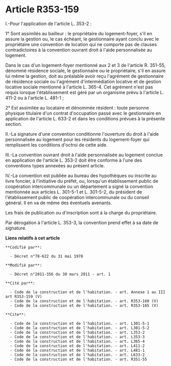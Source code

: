 # Article R353-159

I.-Pour l'application de l'article L. 353-2 : 

1° Sont assimilés au bailleur : le propriétaire du logement-foyer, s'il en assure la gestion ou, le cas échéant, le
gestionnaire ayant conclu avec le propriétaire une convention de location qui ne comporte pas de clauses contradictoires à la
convention ouvrant droit à l'aide personnalisée au logement. 

Dans le cas d'un logement-foyer mentionné aux 2 et 3 de l'article R. 351-55, dénommé résidence sociale, le gestionnaire ou le
propriétaire, s'il en assure lui même la gestion, doit au préalable avoir reçu l'agrément de gestionnaire de résidence
sociale ou l'agrément d'intermédiation locative et de gestion locative sociale mentionné à l'article L. 365-4. Cet agrément
n'est pas requis lorsque l'établissement est géré par un organisme prévu à l'article L. 411-2 ou à l'article L. 481-1 ; 

2° Est assimilée au locataire et dénommée résident : toute personne physique titulaire d'un contrat d'occupation passé avec
le gestionnaire en application de l'article L. 633-2 et dans les conditions prévues à la présente section. 

II.-La signature d'une convention conditionne l'ouverture du droit à l'aide personnalisée au logement pour les résidents du
logement-foyer qui remplissent les conditions d'octroi de cette aide. 

III.-La convention ouvrant droit à l'aide personnalisée au logement conclue en application de l'article L. 353-2 doit être
conforme à l'une des conventions types annexées au présent article. 

IV.-La convention est publiée au bureau des hypothèques ou inscrite au livre foncier, à l'initiative du préfet, ou, lorsqu'un
établissement public de coopération intercommunale ou un département a signé la convention mentionnée aux articles L. 301-5-1
et L. 301-5-2, du président de l'établissement public de coopération intercommunale ou du conseil général. Il en va de même
des éventuels avenants. 

Les frais de publication ou d'inscription sont à la charge du propriétaire. 

Par dérogation à l'article L. 353-3, la convention prend effet à sa date de signature.

**Liens relatifs à cet article**

	**Codifié par**:

	  - Décret n°78-622 du 31 mai 1978

	**Modifié par**:

	  - Décret n°2011-356 du 30 mars 2011 - art. 1

	**Cité par**:

	  - Code de la construction et de l'habitation. - art. Annexe 1 au III art R353-159 (V)
	  - Code de la construction et de l'habitation. - art. R353-160 (V)
	  - Code de la construction et de l'habitation. - art. R353-165 (V)

	**Cite**:

	  - Code de la construction et de l'habitation. - art. L301-5-1
	  - Code de la construction et de l'habitation. - art. L301-5-2
	  - Code de la construction et de l'habitation. - art. L353-2
	  - Code de la construction et de l'habitation. - art. L353-3
	  - Code de la construction et de l'habitation. - art. L365-4
	  - Code de la construction et de l'habitation. - art. L411-2
	  - Code de la construction et de l'habitation. - art. L481-1
	  - Code de la construction et de l'habitation. - art. L633-2
	  - Code de la construction et de l'habitation. - art. R351-55
